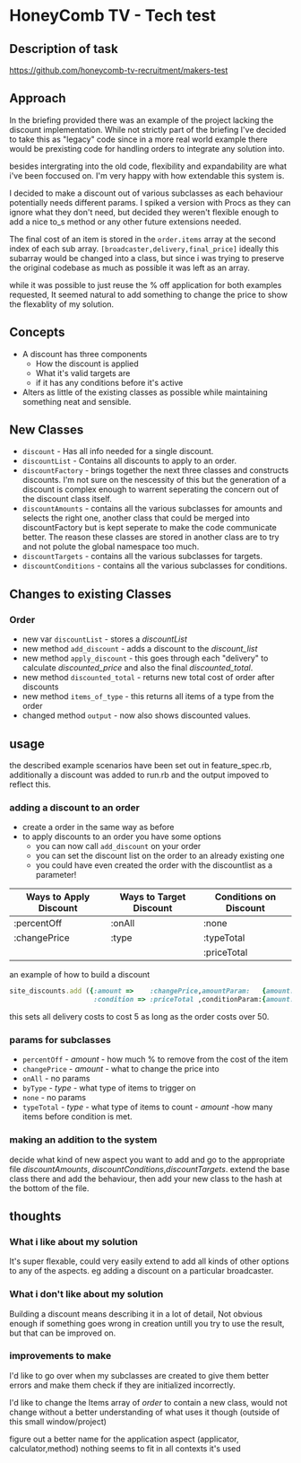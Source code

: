 # HoneyComb TV - Tech test  

## Description of task

https://github.com/honeycomb-tv-recruitment/makers-test
## Approach

In the briefing provided there was an example of the project lacking the discount implementation. While not strictly part of the briefing I've decided to take this as "legacy" code since in a more real world example there would be prexisting code for handling orders to integrate any solution into.

besides intergrating into the old code, flexibility and expandability are what i've been foccused on. I'm very happy with how extendable this system is.

I decided to make a discount out of various subclasses as each behaviour potentially needs different params. I spiked a version with Procs as they can ignore what they don't need, but decided they weren't flexible enough to add a nice to_s method or any other future extensions needed.

The final cost of an item is stored in the `order.items` array at the second index of each sub array. `[broadcaster,delivery,final_price]` ideally this subarray would be changed into a class, but since i was trying to preserve the original codebase as much as possible it was left as an array.

while it was possible to just reuse the % off application for both examples requested, It seemed natural to add something to change the price to show the flexablity of my solution.

## Concepts

* A discount has three components
  * How the discount is applied  
  * What it's valid targets are
  * if it has any conditions before it's active
* Alters as little of the existing classes as possible while maintaining something neat and sensible.

## New Classes

* `discount` - Has all info needed for a single discount.
* `discountList` - Contains all discounts to apply to an order.
* `discountFactory` - brings together the next three classes and constructs discounts. I'm not sure on the nescessity of this but the generation of a discount is complex enough to warrent seperating the concern out of the discount class itself.
* `discountAmounts` - contains all the various subclasses for amounts and selects the right one, another class that could be merged into discountFactory but is kept seperate to make the code communicate better. The reason these classes are stored in another class are to try and not polute the global namespace too much.
* `discountTargets` - contains all the various subclasses for targets.
* `discountConditions` - contains all the various subclasses for conditions.

## Changes to existing Classes

### Order

* new var `discountList` - stores a  _discountList_
* new method `add_discount` - adds a discount to the _discount_list_
* new method `apply_discount` - this goes through each "delivery" to calculate _discounted_price_ and also the final _discounted_total_.
* new method `discounted_total` - returns new total cost of order after discounts
* new method `items_of_type` - this returns all items of a type from the order
* changed method `output` - now also shows discounted values.

## usage
the described example scenarios have been set out in feature_spec.rb, additionally a discount was added to run.rb and the output impoved to reflect this.

### adding a discount to an order
  * create a order in the same way as before
  * to apply discounts to an order you have some options
    * you can now call `add_discount` on your order
    * you can set the discount list on the order to an already existing one
    * you could have even created the order with the discountlist as a parameter!

| Ways to Apply Discount | Ways to Target Discount | Conditions on Discount |
|------------------------|-------------------------|------------------------|
| :percentOff            | :onAll                  | :none                  |
| :changePrice           | :type                   | :typeTotal             |
|                        |                         | :priceTotal            |

an example of how to build a discount
```ruby
site_discounts.add ({:amount =>    :changePrice,amountParam:   {amount: 5},
                     :condition => :priceTotal ,conditionParam:{amount: 50}})
 ```
this sets all delivery costs to cost 5 as long as the order costs over 50.

### params for subclasses
* `percentOff` - _amount_ - how much % to remove from the cost of the item
* `changePrice` - _amount_ - what to change the price into
* `onAll` - no params
* `byType` - _type_ - what type of items to trigger on
* `none` - no params
* `typeTotal` - _type_ - what type of items to count - _amount_ -how many items before condition is met.

### making an addition to the system
decide what kind of new aspect you want to add and go to the appropriate file _discountAmounts_, _discountConditions_,_discountTargets_. extend the base class there and add the behaviour, then add your new class to the hash at the bottom of the file.

## thoughts
### What i like about my solution
It's super flexable, could very easily extend to add all kinds of other options to any of the aspects. eg adding a discount on a particular broadcaster.
### What i don't like about my solution
Building a discount means describing it in a lot of detail, Not obvious enough if something goes wrong in creation untill you try to use the result, but that can be improved on.
### improvements to make
I'd like to go over when my subclasses are created to give them better errors and make them check if they are initialized incorrectly.

I'd like to change the Items array of _order_ to contain a new class, would not change without a better understanding of what uses it though (outside of this small window/project)

figure out a better name for the application aspect (applicator, calculator,method) nothing seems to fit in all contexts it's used
